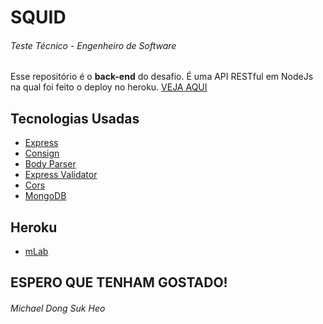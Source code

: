 # SQUID
###### Teste Técnico - Engenheiro de Software

Esse repositório é o **back-end** do desafio. 
É uma API RESTful em NodeJs na qual foi feito o deploy no heroku. [VEJA AQUI](https://dashboard.heroku.com/apps/instahashapi)

## Tecnologias Usadas
- [Express](https://expressjs.com/)
- [Consign](https://github.com/jarradseers/consign)
- [Body Parser](https://www.npmjs.com/package/body-parser)
- [Express Validator](https://github.com/ctavan/express-validator)
- [Cors](https://github.com/expressjs/cors)
- [MongoDB](https://www.mongodb.com/)

## Heroku
- [mLab](https://mlab.com)


## ESPERO QUE TENHAM GOSTADO!
###### Michael Dong Suk Heo
